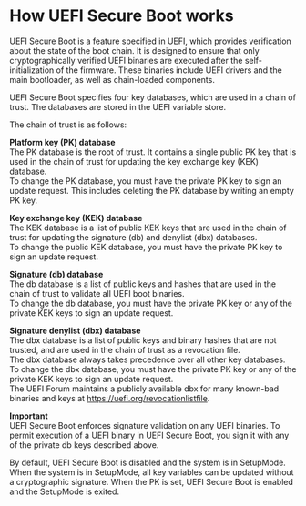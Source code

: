 # How UEFI Secure Boot works<a name="how-uefi-secure-boot-works"></a>

UEFI Secure Boot is a feature specified in UEFI, which provides verification about the state of the boot chain\. It is designed to ensure that only cryptographically verified UEFI binaries are executed after the self\-initialization of the firmware\. These binaries include UEFI drivers and the main bootloader, as well as chain\-loaded components\.

UEFI Secure Boot specifies four key databases, which are used in a chain of trust\. The databases are stored in the UEFI variable store\.

The chain of trust is as follows:

**Platform key \(PK\) database**  
The PK database is the root of trust\. It contains a single public PK key that is used in the chain of trust for updating the key exchange key \(KEK\) database\.  
To change the PK database, you must have the private PK key to sign an update request\. This includes deleting the PK database by writing an empty PK key\.

**Key exchange key \(KEK\) database**  
The KEK database is a list of public KEK keys that are used in the chain of trust for updating the signature \(db\) and denylist \(dbx\) databases\.  
To change the public KEK database, you must have the private PK key to sign an update request\.

**Signature \(db\) database**  
The db database is a list of public keys and hashes that are used in the chain of trust to validate all UEFI boot binaries\.  
To change the db database, you must have the private PK key or any of the private KEK keys to sign an update request\.

**Signature denylist \(dbx\) database**  
The dbx database is a list of public keys and binary hashes that are not trusted, and are used in the chain of trust as a revocation file\.  
The dbx database always takes precedence over all other key databases\.  
To change the dbx database, you must have the private PK key or any of the private KEK keys to sign an update request\.  
The UEFI Forum maintains a publicly available dbx for many known\-bad binaries and keys at [https://uefi\.org/revocationlistfile](https://uefi.org/revocationlistfile)\.

**Important**  
UEFI Secure Boot enforces signature validation on any UEFI binaries\. To permit execution of a UEFI binary in UEFI Secure Boot, you sign it with any of the private db keys described above\.

By default, UEFI Secure Boot is disabled and the system is in SetupMode\. When the system is in SetupMode, all key variables can be updated without a cryptographic signature\. When the PK is set, UEFI Secure Boot is enabled and the SetupMode is exited\.